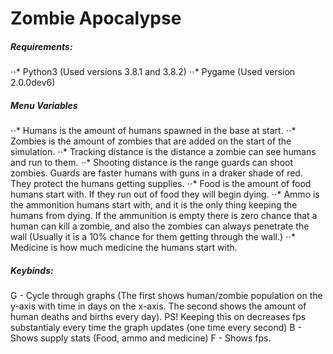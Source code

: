 # Zombie Apocalypse

##### Requirements:
⋅⋅* Python3 (Used versions 3.8.1 and 3.8.2)
⋅⋅* Pygame (Used version 2.0.0dev6)

##### Menu Variables
⋅⋅* Humans is the amount of humans spawned in the base at start.
⋅⋅* Zombies is the amount of zombies that are added on the start of the simulation.
⋅⋅* Tracking distance is the distance a zombie can see humans and run to them.
⋅⋅* Shooting distance is the range guards can shoot zombies. Guards are faster humans with guns in a draker shade of red. They protect the humans getting supplies.
⋅⋅* Food is the amount of food humans start with. If they run out of food they will begin dying.
⋅⋅* Ammo is the ammonition humans start with, and it is the only thing keeping the humans from dying. If the ammunition is empty there is zero chance that a human can kill a zombie, and also the zombies can always penetrate the wall (Usually it is a 10% chance for them getting through the wall.)
⋅⋅* Medicine is how much medicine the humans start with.

##### Keybinds:
G - Cycle through graphs (The first shows human/zombie population on the y-axis with time in days on the x-axis. The second shows the amount of human deaths and births every day). PS! Keeping this on decreases fps substantialy every time the graph updates (one time every second)
B - Shows supply stats (Food, ammo and medicine)
F - Shows fps.
